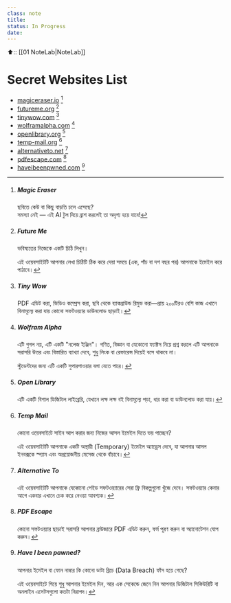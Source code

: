 ```yaml
---
class: note
title: 
status: In Progress
date:
---
```

⬆️:: [[01 NoteLab|NoteLab]]

# Secret Websites List

- [magiceraser.io](http://magiceraser.io/?fbclid=IwZXh0bgNhZW0CMTAAYnJpZBExbnNEaEVPcGZ6M3dzdEJlVgEePXDR5ZzR0TMaZaCMA7573_JLcMayf5IaWroEmqyW3PdFr6DVVHI5Ru0OrQA_aem_w1mJV0gGS2uxAAq9T5Ww8A) [^1]
- [futureme.org](http://futureme.org/?fbclid=IwZXh0bgNhZW0CMTAAYnJpZBExbnNEaEVPcGZ6M3dzdEJlVgEed3V-QvRLWF6VMrsH709yOqNMmpEH_wc17ghRsvfEOOui7jLCWbMwmiTeapQ_aem_PZG1Nyal_7XmqyQldZaKSA) [^2]
- [tinywow.com](http://tinywow.com/?fbclid=IwZXh0bgNhZW0CMTAAYnJpZBExbnNEaEVPcGZ6M3dzdEJlVgEet1C1a8QwPVvelh5MzbQESWqDYR19KGBqyCK8cohqmSjfOcmZgAXxcpF6vNI_aem_iOQCLtVPWD7jnCeMHSUK7A) [^3]
- [wolframalpha.com](http://wolframalpha.com/?fbclid=IwZXh0bgNhZW0CMTAAYnJpZBExbnNEaEVPcGZ6M3dzdEJlVgEeT9GsCM2p9qhk3G7wnd7SoHJWszRhBb9WkGWCpyUx_5QKzAiU0oEj4E0V2Z4_aem_UKB6o2erTPnLb-EXzEv7Lw) [^4]
- [openlibrary.org](http://openlibrary.org/?fbclid=IwZXh0bgNhZW0CMTAAYnJpZBExbnNEaEVPcGZ6M3dzdEJlVgEeitcRM7UEqv9OuUkVgPrH_-8b4hh9eDp3YvsRjExoB6ieO1cOT9RmpjA6weQ_aem_JVXutY0PLOI1IBllLQZxrA) [^5]
- [temp-mail.org](http://temp-mail.org/?fbclid=IwZXh0bgNhZW0CMTAAYnJpZBExbnNEaEVPcGZ6M3dzdEJlVgEelqCJGn4yUm_sS-6oMgmgVQkpl3ajH6S6WckiwW7YtR4MuzY8SYVrquAnfb0_aem_lkFCUg1gIjY6nlWmp0RB1A) [^6]
- [alternativeto.net](https://l.facebook.com/l.php?u=https%3A%2F%2Falternativeto.net%2F%3Ffbclid%3DIwZXh0bgNhZW0CMTAAYnJpZBExbnNEaEVPcGZ6M3dzdEJlVgEeitcRM7UEqv9OuUkVgPrH_-8b4hh9eDp3YvsRjExoB6ieO1cOT9RmpjA6weQ_aem_JVXutY0PLOI1IBllLQZxrA&h=AT1zFO9iTCBtAKMTB6xTM-4WnzuHmh-WK4x1tvXV9VlEPiaTmTMHNNjLnDXPqqeL1G4f5Eggm-BPPttgitSzEk53y_FdrB0b7FXg1Qf1XSkKXbGa5cA8t_Qqwi9g4-VGU6J3MpKFybC666eC&__tn__=R]-R&c[0]=AT2-RbGbG2rmgNNzq15Pa-TRvTl68xSJTP4WYXyi5VcRi_RipoH9cDBckqoKrBVRroEFupHNrz13xhq6aRA7fJN7ly2_GkxTM9-230bIHcyrphM4dsqXRFEUwevT4F9tV1AUTEaSZ1C6tDMgcHVEmSTtC_3hIiYqiAw-PhvHllVVqy_ZsejMJRQW) [^7]
- [pdfescape.com](http://pdfescape.com/?fbclid=IwZXh0bgNhZW0CMTAAYnJpZBExbnNEaEVPcGZ6M3dzdEJlVgEeF3kKQ5BoYzrAmcPRBhj4tcsE8USe09GEhoTjRzx07tzZu_Txst8jtZkUEAI_aem_0sKP04nmPDQKl2dplQkrTg) [^8]
- [haveibeenpwned.com](https://l.facebook.com/l.php?u=https%3A%2F%2Fhaveibeenpwned.com%2F%3Ffbclid%3DIwZXh0bgNhZW0CMTAAYnJpZBExbnNEaEVPcGZ6M3dzdEJlVgEePXDR5ZzR0TMaZaCMA7573_JLcMayf5IaWroEmqyW3PdFr6DVVHI5Ru0OrQA_aem_w1mJV0gGS2uxAAq9T5Ww8A&h=AT17IRG6C7uEzIKBp00Sc8F_J6Tl3lOZ6LlMVhGf5a8TCpUJcOv-1Ah7oMML4O_MV37EOTHo5NHOahoxGQwchK54auSRRtsDEdNbeP731GbwbXs0nd9LiTLqN3MdGCa9JlpxPyU1nGV9KQ25&__tn__=R]-R&c[0]=AT2-RbGbG2rmgNNzq15Pa-TRvTl68xSJTP4WYXyi5VcRi_RipoH9cDBckqoKrBVRroEFupHNrz13xhq6aRA7fJN7ly2_GkxTM9-230bIHcyrphM4dsqXRFEUwevT4F9tV1AUTEaSZ1C6tDMgcHVEmSTtC_3hIiYqiAw-PhvHllVVqy_ZsejMJRQW) [^9]

[^1]: ##### Magic Eraser
	
	ছবিতে কেউ বা কিছু বাড়তি চলে এসেছে?  
	সমস্যা নেই — এই AI টুল দিয়ে ব্রাশ করলেই তা অদৃশ্য হয়ে যাবে!

[^2]: ##### Future Me
	
	ভবিষ্যতের নিজেকে একটি চিঠি লিখুন।   
	
	এই ওয়েবসাইটটি আপনার লেখা চিঠিটি ঠিক করে দেয়া সময়ে (এক, পাঁচ বা দশ বছর পর) আপনাকে ইমেইল করে পাঠাবে।

[^3]: ##### Tiny Wow
	
	PDF এডিট করা, ভিডিও কম্প্রেস করা, ছবি থেকে ব্যাকগ্রাউন্ড রিমুভ করা—প্রায় ২০০টিরও বেশি কাজ এখানে বিনামূল্যে করা যায় কোনো সফটওয়্যার ডাউনলোড ছাড়াই।

[^4]: ##### Wolfram Alpha
	
	এটি গুগল নয়, এটি একটি "নলেজ ইঞ্জিন"। গণিত, বিজ্ঞান বা যেকোনো ফ্যাক্টস নিয়ে প্রশ্ন করলে এটি আপনাকে সরাসরি উত্তর এবং বিস্তারিত ব্যাখ্যা দেবে, শুধু লিংক বা রেফারেন্স দিয়েই বসে থাকবে না।
	
	স্টুডেন্টদের জন্য এটি একটি সুপারপাওয়ার বলা যেতে পারে।

[^5]: ##### Open Library
	
	এটি একটি বিশাল ডিজিটাল লাইব্রেরি, যেখানে লক্ষ লক্ষ বই বিনামূল্যে পড়া, ধার করা বা ডাউনলোড করা যায়।

[^6]: ##### Temp Mail
	
	কোনো ওয়েবসাইটে সাইন আপ করার জন্য নিজের আসল ইমেইল দিতে ভয় পাচ্ছেন?
	
	এই ওয়েবসাইটটি আপনাকে একটি অস্থায়ী (Temporary) ইমেইল অ্যাড্রেস দেবে, যা আপনার আসল ইনবক্সকে স্প্যাম এবং অপ্রয়োজনীয় মেসেজ থেকে বাঁচাবে।

[^7]: ##### Alternative To
	
	এই ওয়েবসাইটটি আপনাকে যেকোনো পেইড সফটওয়্যারের সেরা ফ্রি বিকল্পগুলো খুঁজে দেবে। সফটওয়্যার কেনার আগে একবার এখানে চেক করে নেওয়া আবশ্যক।
	
	

[^8]: ##### PDF Escape
	
	কোনো সফটওয়্যার ছাড়াই সরাসরি আপনার ব্রাউজারে PDF এডিট করুন, ফর্ম পূরণ করুন বা অ্যানোটেশন যোগ করুন।

[^9]: ##### Have I been pawned?
	
	আপনার ইমেইল বা ফোন নাম্বার কি কোনো ডাটা ব্রিচে (Data Breach) ফাঁস হয়ে গেছে?
	
	এই ওয়েবসাইটে গিয়ে শুধু আপনার ইমেইল দিন, আর এক সেকেন্ডে জেনে নিন আপনার ডিজিটাল সিকিউরিটি বা অনলাইন এসেটসগুলো কতটা নিরাপদ।
